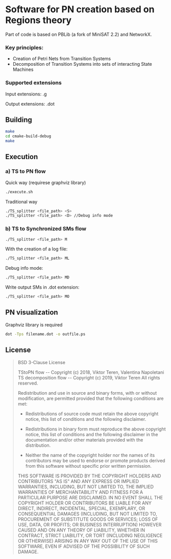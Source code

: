 Software for PN creation based on Regions theory
========================

Part of code is based on PBLib (a fork of MiniSAT 2.2) and NetworkX.

### Key principles:
- Creation of Petri Nets from Transition Systems
- Decomposition of Transition Systems into sets of  interacting State Machines

### Supported extensions

Input extensions: .g

Output extensions: .dot

<!---
Directory overview
------------------

- `minisat/mtl`     Mini Template Library
- `minisat/utils`   Generic helper code (I/O, Parsing, CPU-time, etc)
- `minisat/core`    A core version of the solver
- `minisat/simp`    An extended solver with simplification capabilities
- `README.md`       This read-me file
- `LICENSE`         Licence files
-->


Building
--------

```bash
make
cd cmake-build-debug
make
```

<!--
### b) Traditional way

Release version: without assertions, statically linked, etc

```bash
export MROOT=<minisat-dir> # or `setenv` in cshell
cd minisat
cd { core | simp }
make rs
cp minisat_static <install-dir>/minisat
```
-->

Execution
---------

### a) TS to PN flow

Quick way (requirese graphviz library)

```Bash
./execute.sh
```

Traditional way

```Bash
./TS_splitter <file_path> <S>
./TS_splitter <file_path> <D> //Debug info mode
```


### b) TS to Synchronized SMs flow

```Bash
./TS_splitter <file_path> M
```

With the creation of a log file:

```Bash
./TS_splitter <file_path> ML
```
Debug info mode:

```Bash
./TS_splitter <file_path> MD
```

Write output SMs in .dot extension:
```Bash
./TS_splitter <file_path> MO
```



<!--
Examples
-------

Run minisat with same heuristics as version 2.0:

```minisat <cnf-file> -no-luby -rinc=1.5 -phase-saving=0 -rnd-freq=0.02```

-->


PN visualization
----------------

Graphviz library is required

```bash
dot -Tps filename.dot -o outfile.ps
```

## License ##

>BSD 3-Clause License
>
>TStoPN flow -- Copyright (c) 2018, Viktor Teren, Valentina Napoletani
TS decomposition flow -- Copyright (c) 2019, Viktor Teren
All rights reserved.
>
>Redistribution and use in source and binary forms, with or without
modification, are permitted provided that the following conditions are met:
>
>* Redistributions of source code must retain the above copyright notice, this
  list of conditions and the following disclaimer.
>
>* Redistributions in binary form must reproduce the above copyright notice,
  this list of conditions and the following disclaimer in the documentation
  and/or other materials provided with the distribution.
>
>* Neither the name of the copyright holder nor the names of its
  contributors may be used to endorse or promote products derived from
  this software without specific prior written permission.
>
>THIS SOFTWARE IS PROVIDED BY THE COPYRIGHT HOLDERS AND CONTRIBUTORS "AS IS"
AND ANY EXPRESS OR IMPLIED WARRANTIES, INCLUDING, BUT NOT LIMITED TO, THE
IMPLIED WARRANTIES OF MERCHANTABILITY AND FITNESS FOR A PARTICULAR PURPOSE ARE
DISCLAIMED. IN NO EVENT SHALL THE COPYRIGHT HOLDER OR CONTRIBUTORS BE LIABLE
FOR ANY DIRECT, INDIRECT, INCIDENTAL, SPECIAL, EXEMPLARY, OR CONSEQUENTIAL
DAMAGES (INCLUDING, BUT NOT LIMITED TO, PROCUREMENT OF SUBSTITUTE GOODS OR
SERVICES; LOSS OF USE, DATA, OR PROFITS; OR BUSINESS INTERRUPTION) HOWEVER
CAUSED AND ON ANY THEORY OF LIABILITY, WHETHER IN CONTRACT, STRICT LIABILITY,
OR TORT (INCLUDING NEGLIGENCE OR OTHERWISE) ARISING IN ANY WAY OUT OF THE USE
OF THIS SOFTWARE, EVEN IF ADVISED OF THE POSSIBILITY OF SUCH DAMAGE.